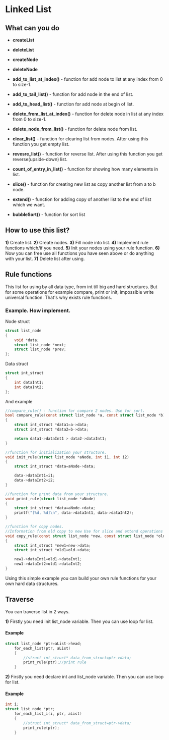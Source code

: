 # Linked List

## What can you do

* <b>createList</b>

* <b>deleteList</b>

* <b>createNode</b>

* <b>deleteNode</b>

* <b>add_to_list_at_index()</b> - function for add node to list at any index from 0 to size-1.

* <b>add_to_tail_list()</b> - function for add node in the end of list.

* <b>add_to_head_list()</b> - function for add node at begin of list.

* <b>delete_from_list_at_index()</b> - function for delete node in list at any index from 0 to size-1.

* <b>delete_node_from_list()</b> - function for delete node from list.

* <b>clear_list()</b> - function for clearing list from nodes. After using this function you get empty list.

* <b>revesre_list()</b> - function for reverse list. After using this function you get reverse(upside-down) list.

* <b>count_of_entry_in_list()</b> - function for showing how many elements in list.

* <b>slice()</b> - function for creating new list as copy another list from a to b node.

* <b>extend()</b> - function for adding copy of another list to the end of list which we want.

* <b>bubbleSort()</b> - function for sort list

## How to use this list?

**1)** Create list.
**2)** Create nodes.
**3)** Fill node into list.
**4)** Implement rule functions which/if you need.
**5)** Init your nodes using your rule function.
**6)** Now you can free use all functions you have seen above or do anything with your list.
**7)** Delete list after using.

## Rule functions

This list for using by all data type, from int till big and hard structures. But for some operations for example compare, print or init, impossible write universal function. That's why exists rule functions.

### Example. How implement.

Node struct

```C
struct list_node
{
    void *data;
    struct list_node *next;
    struct list_node *prev;
};
```
Data struct
```C
struct int_struct
{
    int dataInt1;
    int dataInt2;
};
```
And example

```C
//compare_rule() - function for compare 2 nodes. Use for sort.
bool compare_rule(const struct list_node *a, const struct list_node *b)
{
    struct int_struct *data1=a->data;
    struct int_struct *data2=b->data;

    return data1->dataInt1 > data2->dataInt1;
}

//function for initialization your structure.
void init_rule(struct list_node *aNode, int i1, int i2)
{
    struct int_struct *data=aNode->data;

    data->dataInt1=i1;
    data->dataInt2=i2;
}

//function for print data from your structure.
void print_rule(struct list_node *aNode)
{
    struct int_struct *data=aNode->data;
    printf("[%d, %d]\n", data->dataInt1, data->dataInt2);
}

//function for copy nodes. 
//Information from old copy to new Use for slice and extend operations where we need to do it.
void copy_rule(const struct list_node *new, const struct list_node *old)
{
    struct int_struct *new1=new->data;
    struct int_struct *old1=old->data;

    new1->dataInt1=old1->dataInt1;
    new1->dataInt2=old1->dataInt2;
}

```

Using this simple example you can build your own rule functions for your own hard data structures.

## Traverse

You can traverse list in 2 ways.

**1)** Firstly you need init list_node variable. Then you can use loop for list.

#### Example 
```C
struct list_node *ptr=aList->head;
    for_each_list(ptr, aList)
    {
        //struct int_struct* data_from_struct=ptr->data;
        print_rule(ptr);//print rule
    }
```

**2)** Firstly you need declare int and list_node variable. Then you can use loop for list.

#### Example 
```C
int i;
struct list_node *ptr;
    for_each_list_i(i, ptr, aList)
    {
        //struct int_struct* data_from_struct=ptr->data;
        print_rule(ptr);
    }
```



